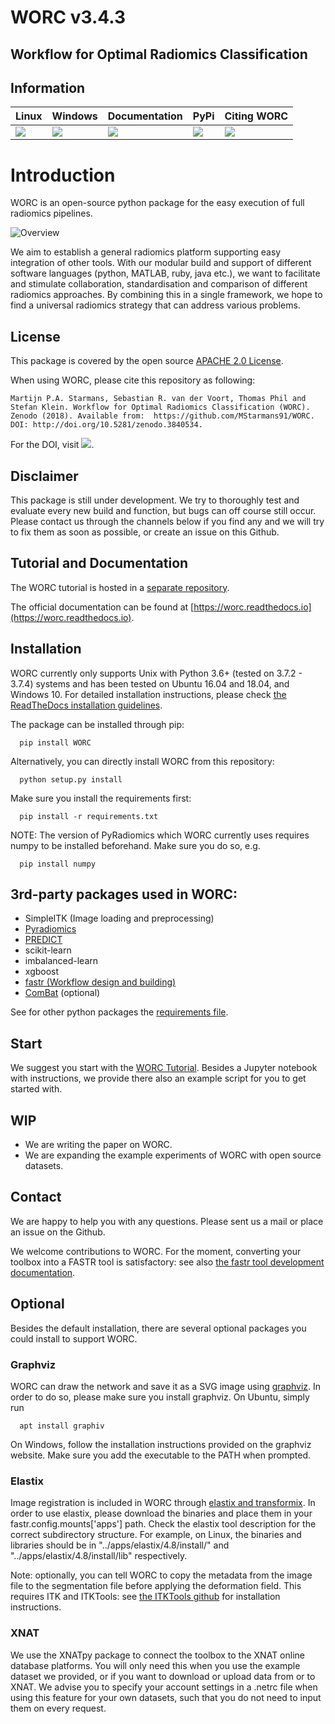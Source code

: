 # WORC v3.4.3
## Workflow for Optimal Radiomics Classification

## Information

| Linux                          | Windows                       | Documentation                 | PyPi                          |Citing WORC          |
|--------------------------------|-------------------------------|-------------------------------|-------------------------------|---------------------|
| [![][tci-linx]][tci-linx-lnk]  | [![][tci-wind]][tci-wind-lnk] | [![][doc]][doc-lnk]           | [![][pypi]][pypi-lnk]         | [![][DOI]][DOI-lnk] |

[tci-linx]: https://travis-ci.com/MStarmans91/WORC.svg?token=qyvaeq7Cpwu7hJGB98Gp&branch=master&job=1
[tci-linx-lnk]: https://travis-ci.com/MStarmans91/WORC

[tci-wind]: https://travis-ci.com/MStarmans91/WORC.svg?token=qyvaeq7Cpwu7hJGB98Gp&branch=master&job=2
[tci-wind-lnk]: https://travis-ci.com/MStarmans91/WORC

[doc]:https://readthedocs.org/projects/worc/badge/?version=latest
[doc-lnk]: https://worc.readthedocs.io/en/latest/?badge=latest

[pypi]: https://badge.fury.io/py/WORC.svg
[pypi-lnk]: https://badge.fury.io/py/WORC

[DOI]: https://zenodo.org/badge/DOI/10.5281/zenodo.3840534.svg
[DOI-lnk]: https://zenodo.org/badge/latestdoi/92295542

# Introduction

WORC is an open-source python package for the easy execution of full radiomics pipelines.

<img src="images/WORC.jpg" alt="Overview"/>

We aim to establish a general radiomics platform supporting easy integration of other tools. With our modular build
and support of different software languages (python, MATLAB, ruby, java etc.), we want to facilitate and stimulate
collaboration, standardisation and comparison of different radiomics approaches. By combining this in a single framework,
we hope to find a universal radiomics strategy that can address various problems.

## License
This package is covered by the open source [APACHE 2.0 License](APACHE-LICENSE-2.0).

When using WORC, please cite this repository as following:

``Martijn P.A. Starmans, Sebastian R. van der Voort, Thomas Phil and Stefan Klein. Workflow for Optimal Radiomics Classification (WORC). Zenodo (2018). Available from:  https://github.com/MStarmans91/WORC. DOI: http://doi.org/10.5281/zenodo.3840534.``

For the DOI, visit [![][DOI]][DOI-lnk].

## Disclaimer
This package is still under development. We try to thoroughly test and evaluate every new build and function, but
bugs can off course still occur. Please contact us through the channels below if you find any and we will try to fix
them as soon as possible, or create an issue on this Github.

## Tutorial and Documentation
The WORC tutorial is hosted in a [separate repository](https://github.com/MStarmans91/WORCTutorial).

The official documentation can be found at [https://worc.readthedocs.io](https://worc.readthedocs.io).

## Installation

WORC currently only supports Unix with Python 3.6+ (tested on 3.7.2 - 3.7.4) systems and
has been tested on Ubuntu 16.04 and 18.04, and Windows 10. For detailed installation
instructions, please check  [the ReadTheDocs installation guidelines](https://worc.readthedocs.io/en/latest/static/quick_start.html#installation).

The package can be installed through pip:

      pip install WORC

Alternatively, you can directly install WORC from this repository:

      python setup.py install

Make sure you install the requirements first:

      pip install -r requirements.txt

NOTE: The version of PyRadiomics which WORC currently uses requires numpy to be installed beforehand. Make sure you do so, e.g.

      pip install numpy

## 3rd-party packages used in WORC:

 - SimpleITK (Image loading and preprocessing)
 - [Pyradiomics](https://github.com/radiomics/pyradiomics)
 - [PREDICT](https://github.com/Svdvoort/PREDICTFastr)
 - scikit-learn
 - imbalanced-learn
 - xgboost
 - [fastr (Workflow design and building)](http://fastr.readthedocs.io)
 - [ComBat](https://github.com/Jfortin1/ComBatHarmonization) (optional)

See for other python packages the [requirements file](requirements.txt).

## Start
We suggest you start with the [WORC Tutorial](https://github.com/MStarmans91/WORCTutorial).
Besides a Jupyter notebook with instructions, we provide there also an example script for you to get started with.

## WIP
- We are writing the paper on WORC.
- We are expanding the example experiments of WORC with open source datasets.

## Contact
We are happy to help you with any questions. Please sent us a mail or place an issue on the Github.

We welcome contributions to WORC. For the moment, converting your toolbox into a FASTR tool is satisfactory:
see also [the fastr tool development documentation](https://fastr.readthedocs.io/en/stable/static/user_manual.html#create-your-own-tool).

## Optional
Besides the default installation, there are several optional packages you could install to support WORC.

### Graphviz
WORC can draw the network and save it as a SVG image using [graphviz](https://www.graphviz.org/). In order to do so,
please make sure you install graphviz. On Ubuntu, simply run

      apt install graphiv

On Windows, follow the installation instructions provided on the graphviz website.
Make sure you add the executable to the PATH when prompted.

### Elastix
Image registration is included in WORC through [elastix and transformix](http://elastix.isi.uu.nl/).
In order to use elastix, please download the binaries and place them in your
fastr.config.mounts['apps'] path. Check the elastix tool description for the correct
subdirectory structure. For example, on Linux, the binaries and libraries should be in "../apps/elastix/4.8/install/"  and
"../apps/elastix/4.8/install/lib" respectively.

Note: optionally, you can tell WORC to copy the metadata from the image file
to the segmentation file before applying the deformation field. This requires
ITK and ITKTools: see  [the ITKTools github](https://github.com/ITKTools/ITKTools)
for installation instructions.

### XNAT
We use the XNATpy package to connect the toolbox to the XNAT online database platforms. You will only
need this when you use the example dataset we provided, or if you want to download or upload data from or to XNAT. We advise you to specify
your account settings in a .netrc file when using this feature for your own datasets, such that you do not need to input them on every request.
